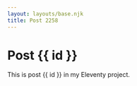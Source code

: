 ```yaml
---
layout: layouts/base.njk
title: Post 2258
---
```


# Post {{ id }}

This is post {{ id }} in my Eleventy project.
